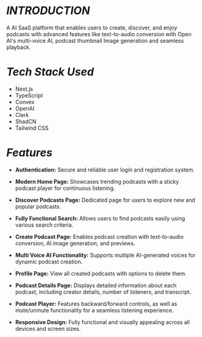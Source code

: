 # *INTRODUCTION*
A AI SaaS platform that enables users to create, discover, and enjoy podcasts with advanced features like text-to-audio conversion with Open AI's multi-voice AI, podcast thumbnail Image generation and seamless playback.

# *Tech Stack Used*
- Next.js
- TypeScript    
- Convex
- OpenAI
- Clerk
- ShadCN
- Tailwind CSS

# *Features*

- **Authentication:** Secure and reliable user login and registration system.

- **Modern Home Page:** Showcases trending podcasts with a sticky podcast player for continuous listening.

- **Discover Podcasts Page:** Dedicated page for users to explore new and popular podcasts.

- **Fully Functional Search:** Allows users to find podcasts easily using various search criteria.

- **Create Podcast Page:** Enables podcast creation with text-to-audio conversion, AI image generation, and previews.

- **Multi Voice AI Functionality:** Supports multiple AI-generated voices for dynamic podcast creation.

- **Profile Page:** View all created podcasts with options to delete them.

- **Podcast Details Page:** Displays detailed information about each podcast, including creator details, number of listeners, and transcript.

- **Podcast Player:** Features backward/forward controls, as well as mute/unmute functionality for a seamless listening experience.

- **Responsive Design:** Fully functional and visually appealing across all devices and screen sizes.

